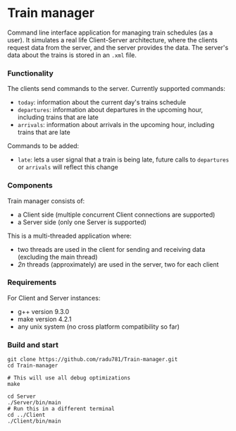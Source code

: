 # Train manager
Command line interface application for managing train schedules (as a user).
It simulates a real life Client-Server architecture, where the clients request data from the server, and the server provides the data. The server's data about the trains is stored in an `.xml` file.

### Functionality
The clients send commands to the server.
Currently supported commands:
- `today`: information about the current day's trains schedule
- `departures`: information about departures in the upcoming hour, including trains that are late
- `arrivals`: information about arrivals in the upcoming hour, including trains that are late

Commands to be added:
- `late`: lets a user signal that a train is being late, future calls to `departures` or `arrivals` will reflect this change

### Components
Train manager consists of:
- a Client side (multiple concurrent Client connections are supported)
- a Server side (only one Server is supported)

This is a multi-threaded application where:
- two threads are used in the client for sending and receiving data (excluding the main thread)
- _2n_ threads (approximately) are used in the server, two for each client

### Requirements
For Client and Server instances:
- g++ version 9.3.0
- make version 4.2.1
- any unix system (no cross platform compatibility so far)

### Build and start
```shell
git clone https://github.com/radu781/Train-manager.git
cd Train-manager

# This will use all debug optimizations
make

cd Server
./Server/bin/main
# Run this in a different terminal
cd ../Client
./Client/bin/main
```

